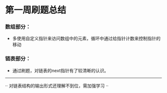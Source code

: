 第一周刷题总结
===

### 数组部分：
  * 多使用自定义指针来访问数组中的元素，循环中通过给指针计数来控制指针的移动
  
### 链表部分：
  * 通过刷题，对链表的next指针有了较清晰的认识。
  
  ---
  
··
 对链表结构的输出形式还理解不到位，需加强学习
··
